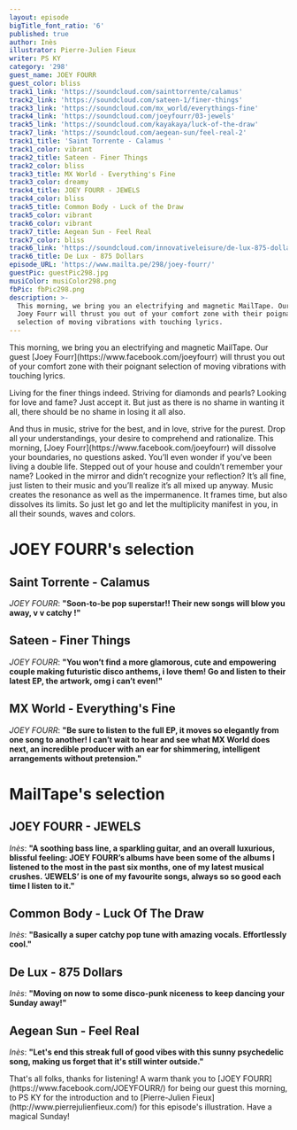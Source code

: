 ```yaml
---
layout: episode
bigTitle_font_ratio: '6'
published: true
author: Inès
illustrator: Pierre-Julien Fieux
writer: PS KY
category: '298'
guest_name: JOEY FOURR
guest_color: bliss
track1_link: 'https://soundcloud.com/sainttorrente/calamus'
track2_link: 'https://soundcloud.com/sateen-1/finer-things'
track3_link: 'https://soundcloud.com/mx_world/everythings-fine'
track4_link: 'https://soundcloud.com/joeyfourr/03-jewels'
track5_link: 'https://soundcloud.com/kayakaya/luck-of-the-draw'
track7_link: 'https://soundcloud.com/aegean-sun/feel-real-2'
track1_title: 'Saint Torrente - Calamus '
track1_color: vibrant
track2_title: Sateen - Finer Things
track2_color: bliss
track3_title: MX World - Everything's Fine
track3_color: dreamy
track4_title: JOEY FOURR - JEWELS
track4_color: bliss
track5_title: Common Body - Luck of the Draw
track5_color: vibrant
track6_color: vibrant
track7_title: Aegean Sun - Feel Real
track7_color: bliss
track6_link: 'https://soundcloud.com/innovativeleisure/de-lux-875-dollars'
track6_title: De Lux - 875 Dollars
episode_URL: 'https://www.mailta.pe/298/joey-fourr/'
guestPic: guestPic298.jpg
musiColor: musiColor298.png
fbPic: fbPic298.png
description: >-
  This morning, we bring you an electrifying and magnetic MailTape. Our guest
  Joey Fourr will thrust you out of your comfort zone with their poignant
  selection of moving vibrations with touching lyrics.
---
```

<p id="introduction">This morning, we bring you an electrifying and magnetic MailTape. Our guest [Joey Fourr](https://www.facebook.com/joeyfourr) will thrust you out of your comfort zone with their poignant selection of moving vibrations with touching lyrics.</p>
<p>Living for the finer things indeed. Striving for diamonds and pearls? Looking for love and fame? Just accept it. But just as there is no shame in wanting it all, there should be no shame in losing it all also.</p>
<p>And thus in music, strive for the best, and in love, strive for the purest. Drop all your understandings, your desire to comprehend and rationalize. This morning, [Joey Fourr](https://www.facebook.com/joeyfourr) will dissolve your boundaries, no questions asked. You’ll even wonder if you’ve been living a double life. Stepped out of your house and couldn’t remember your name? Looked in the mirror and didn’t recognize your reflection? It’s all fine, just listen to their music and you’ll realize it’s all mixed up anyway. Music creates the resonance as well as the impermanence. It frames time, but also dissolves its limits. So just let go and let the multiplicity manifest in you, in all their sounds, waves and colors.</p>



# JOEY FOURR's selection

## Saint Torrente - Calamus
_JOEY FOURR_: **"**Soon-to-be pop superstar!! Their new songs will blow you away, v v catchy !**"**

## Sateen - Finer Things
_JOEY FOURR_: **"**You won’t find a more glamorous, cute and empowering couple making futuristic disco anthems, i love them! Go and listen to their latest EP, the artwork, omg i can’t even!**"**

## MX World - Everything's Fine
_JOEY FOURR_: **"**Be sure to listen to the full EP, it moves so elegantly from one song to another! I can’t wait to hear and see what MX World does next, an incredible producer with an ear for shimmering, intelligent arrangements without pretension.**"**


# MailTape's selection

## JOEY FOURR - JEWELS
_Inès_: **"**A soothing bass line, a sparkling guitar, and an overall luxurious, blissful feeling: JOEY FOURR’s albums have been some of the albums I listened to the most in the past six months, one of my latest musical crushes. ‘JEWELS’ is one of my favourite songs, always so so good each time I listen to it.**"**

## Common Body - Luck Of The Draw
_Inès_: **"**Basically a super catchy pop tune with amazing vocals. Effortlessly cool.**"**

## De Lux - 875 Dollars
_Inès_: **"**Moving on now to some disco-punk niceness to keep dancing your Sunday away!**"**

## Aegean Sun - Feel Real
_Inès_: **"**Let's end this streak full of good vibes with this sunny psychedelic song, making us forget that it's still winter outside.**"**

<p id="outroduction">That's all folks, thanks for listening! A warm thank you to [JOEY FOURR](https://www.facebook.com/JOEYFOURR/) for being our guest this morning, to PS KY for the introduction and to [Pierre-Julien Fieux](http://www.pierrejulienfieux.com/) for this episode's illustration. Have a magical Sunday!</p>
